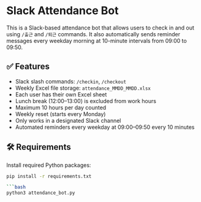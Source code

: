 # Slack Attendance Bot

This is a Slack-based attendance bot that allows users to check in and out using `/출근` and `/퇴근` commands. It also automatically sends reminder messages every weekday morning at 10-minute intervals from 09:00 to 09:50.

## ✅ Features

- Slack slash commands: `/checkin`, `/checkout`
- Weekly Excel file storage: `attendance_MMDD_MMDD.xlsx`
- Each user has their own Excel sheet
- Lunch break (12:00–13:00) is excluded from work hours
- Maximum 10 hours per day counted
- Weekly reset (starts every Monday)
- Only works in a designated Slack channel
- Automated reminders every weekday at 09:00–09:50 every 10 minutes

## 🛠 Requirements

Install required Python packages:

```bash
pip install -r requirements.txt

```bash
python3 attendance_bot.py
